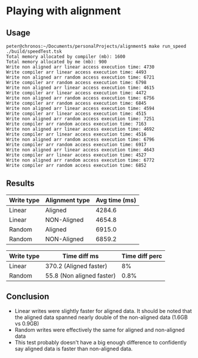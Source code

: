 # Playing with alignment

## Usage

```
peter@chronos:~/Documents/personalProjects/alignment$ make run_speed
./build/speedTest.tsk
Total memory allocated by compiler (mb): 1600
Total memory allocated by me (mb): 900
Write non aligned arr linear access execution time: 4730
Write compiler arr linear access execution time: 4493
Write non aligned arr random access execution time: 6721
Write compiler arr random access execution time: 6798
Write non aligned arr linear access execution time: 4615
Write compiler arr linear access execution time: 4472
Write non aligned arr random access execution time: 6756
Write compiler arr random access execution time: 6845
Write non aligned arr linear access execution time: 4594
Write compiler arr linear access execution time: 4515
Write non aligned arr random access execution time: 7251
Write compiler arr random access execution time: 7163
Write non aligned arr linear access execution time: 4692
Write compiler arr linear access execution time: 4516
Write non aligned arr random access execution time: 6796
Write compiler arr random access execution time: 6917
Write non aligned arr linear access execution time: 4643
Write compiler arr linear access execution time: 4527
Write non aligned arr random access execution time: 6772
Write compiler arr random access execution time: 6852
```

## Results

| Write type | Alignment type | Avg time (ms) |
| --- | --- | --- |
| Linear | Aligned |  4284.6 |
| Linear | NON-Aligned |  4654.8 |
| Random | Aligned |  6915.0 |
| Random | NON-Aligned |  6859.2 |

| Write type | Time diff ms | Time diff perc |
| --- | --- | --- |
| Linear | 370.2 (Aligned faster) | 8% |
| Random | 55.8 (Non aligned faster) | 0.8% |

## Conclusion

- Linear writes were slightly faster for aligned data. It should be noted that the aligned data spanned nearly double of the non-aligned data (1.6GB vs 0.9GB)
- Random writes were effectively the same for aligned and non-aligned data
- This test probably doesn't have a big enough difference to confidently say aligned data is faster than non-aligned data.
